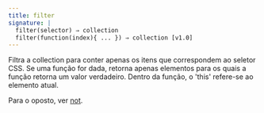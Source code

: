 ```yaml
---
title: filter
signature: |
  filter(selector) ⇒ collection
  filter(function(index){ ... }) ⇒ collection [v1.0]
---
```


Filtra a collection para conter apenas os itens que correspondem ao seletor CSS.
Se uma função for dada, retorna apenas elementos para os quais a função
retorna um valor verdadeiro. Dentro da função, o 'this' refere-se ao elemento atual.

Para o oposto, ver [not](#not).
